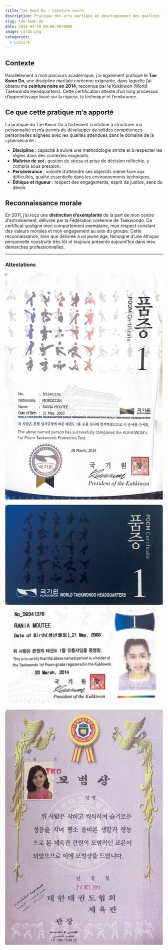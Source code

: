 ```yaml
---
title: Tae Kwon Do – Ceinture noire
description: Pratique des arts martiaux et développement des qualités fondamentales pour mon domaine d'études
slug: tae-kwon-do
date: 2014-03-20 00:00:00+0000
image: card2.png
categories:
  - Loisirs
---
```

## Contexte

Parallèlement à mon parcours académique, j’ai également pratiqué le **Tae Kwon Do**, une discipline martiale coréenne exigeante, dans laquelle j’ai obtenu ma **ceinture noire en 2014**, reconnue par le Kukkiwon (World Taekwondo Headquarters). Cette certification atteste d’un long processus d’apprentissage basé sur la rigueur, la technique et l’endurance.

## Ce que cette pratique m’a apporté

La pratique du Tae Kwon Do a fortement contribué à structurer ma personnalité et m’a permis de développer de solides compétences personnelles alignées avec les qualités attendues dans le domaine de la cybersécurité :

- **Discipline** : capacité à suivre une méthodologie stricte et à respecter les règles dans des contextes exigeants.
- **Maîtrise de soi** : gestion du stress et prise de décision réfléchie, y compris sous pression.
- **Persévérance** : volonté d’atteindre ses objectifs même face aux difficultés, qualité essentielle dans les environnements techniques.
- **Éthique et rigueur** : respect des engagements, esprit de justice, sens du devoir.

## Reconnaissance morale

En 2011, j’ai reçu une **distinction d’exemplarité** de la part de mon centre d'entraînement, délivrée par la Fédération coréenne de Taekwondo. Ce certificat souligne mon comportement exemplaire, mon respect constant des valeurs morales et mon engagement au sein du groupe. Cette reconnaissance, bien que délivrée à un jeune âge, témoigne d’une éthique personnelle construite très tôt et toujours présente aujourd’hui dans mes démarches professionnelles.

---

### Attestations

![Certificat officiel du Kukkiwon (2014)](tae2.png)

![Carte d'identification Tae Kwon Do – 1er Poom](card1.png)![Carte d'identification Tae Kwon Do – 1er Poom (2ème face)](card2.png)

![Certificat d’exemplarité – 2011](tai1.png)